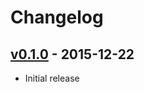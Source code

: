 # Changelog

## [v0.1.0](https://github.com/tshlabs/cadence/tree/0.1.0) - 2015-12-22

* Initial release
